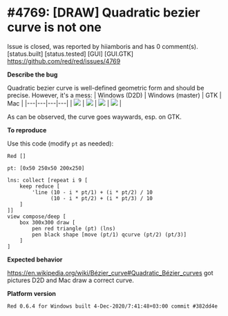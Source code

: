 
#4769: [DRAW] Quadratic bezier curve is not one
================================================================================
Issue is closed, was reported by hiiamboris and has 0 comment(s).
[status.built] [status.tested] [GUI] [GUI.GTK]
<https://github.com/red/red/issues/4769>

**Describe the bug**

Quadratic bezier curve is well-defined geometric form and should be precise. However, it's a mess:
| Windows (D2D) | Windows (master) | GTK | Mac |
|---|---|---|---|
| ![](https://i.gyazo.com/0ea9ec25abda215080b02063bbf60e19.png) | ![](https://i.gyazo.com/05190fc7db7a27c656b5903c5df6e524.png) |  ![](https://i.gyazo.com/e02f5211e27ea709c107a8ded36e059c.png) | ![](https://i.gyazo.com/4d813e7de949823be7f05a4e91823afa.png) |

As can be observed, the curve goes waywards, esp. on GTK.

**To reproduce**

Use this code (modify `pt` as needed):
```
Red []

pt: [0x50 250x50 200x250]

lns: collect [repeat i 9 [
	keep reduce [
		'line (10 - i * pt/1) + (i * pt/2) / 10
		      (10 - i * pt/2) + (i * pt/3) / 10
	]
]]
view compose/deep [
	box 300x300 draw [
		pen red triangle (pt) (lns)
		pen black shape [move (pt/1) qcurve (pt/2) (pt/3)]
	]
]
```

**Expected behavior**

https://en.wikipedia.org/wiki/Bézier_curve#Quadratic_Bézier_curves got pictures
D2D and Mac draw a correct curve.

**Platform version**
```
Red 0.6.4 for Windows built 4-Dec-2020/7:41:48+03:00 commit #382dd4e
```



